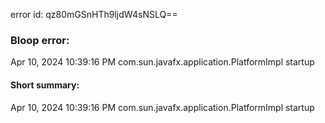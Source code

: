 error id: qz80mGSnHTh9ljdW4sNSLQ==
### Bloop error:

Apr 10, 2024 10:39:16 PM com.sun.javafx.application.PlatformImpl startup
#### Short summary: 

Apr 10, 2024 10:39:16 PM com.sun.javafx.application.PlatformImpl startup